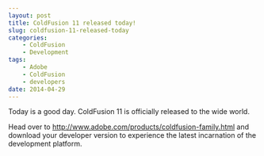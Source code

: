 ```yaml
---
layout: post
title: ColdFusion 11 released today!
slug: coldfusion-11-released-today
categories:
    - ColdFusion
    - Development
tags:
    - Adobe
    - ColdFusion
    - developers
date: 2014-04-29
---
```


Today is a good day. ColdFusion 11 is officially released to the wide world.

<!-- more -->

Head over to http://www.adobe.com/products/coldfusion-family.html and download your developer version to experience the latest incarnation of the development platform.
